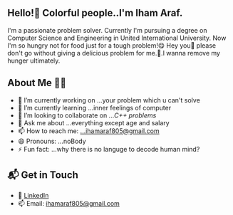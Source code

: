 ## Hello!👋 Colorful people..I'm Iham Araf.
I'm a passionate problem solver. Currently I'm pursuing a degree on Computer Science and Engineering in United International University. Now I'm so hungry not for food just for a tough problem!😋 Hey you🫵 please don't go without giving a delicious problem for me.🥺.I wanna remove my hunger ultimately.

## About Me 🕵️‍♂️

- 🔭 I’m currently working on ...your problem which u can't solve
- 🌱 I’m currently learning ...inner feelings of computer
- 👯 I’m looking to collaborate on ...*C++ problems*
- 💬 Ask me about ...everything except age and salary
- 📫 How to reach me: ...ihamaraf805@gmail.com
- 😄 Pronouns: ...noBody
- ⚡ Fun fact: ...why there is no languge to decode human mind?
## 📬 Get in Touch
- 💼 [LinkedIn](https://www.linkedin.com/in/iham-araf-orko-5975052a0?lipi=urn%3Ali%3Apage%3Ad_flagship3_profile_view_base_contact_details%3Bokh3GonKRGSzLmKR15vOIg%3D%3D)
- 📫 Email: [ihamaraf805@gmail.com](ihamaraf805@gmail.com)


